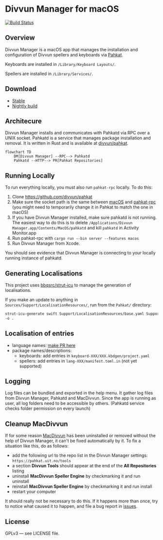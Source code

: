 # Divvun Manager for macOS

[![Build Status](https://divvun-tc.giellalt.org/api/github/v1/repository/divvun/divvun-installer-macos/main/badge.svg)](https://divvun-tc.giellalt.org/api/github/v1/repository/divvun/divvun-installer-macos/main/latest)

## Overview

Divvun Manager is a macOS app that manages the installation and configuration of Divvun spellers and keyboards via [Pahkat](https://github.com/divvun/pahkat).

Keyboards are installed in `/Library/Keyboard Layouts/`.

Spellers are installed in `/Library/Services/`.

## Download

- [Stable](https://pahkat.uit.no/divvun-installer/download/divvun-installer?platform=macos)
- [Nightly build](https://pahkat.uit.no/divvun-installer/download/divvun-installer?channel=nightly&platform=macos)

## Architecure

Divvun Manager installs and communicates with Pahkatd via RPC over a UNIX socket. Pahkatd is a service that manages package installation and removal. It is written in Rust and is available at [divvun/pahkat](https://github.com/divvun/pahkat).

```mermaid
flowchart TD
    DM[Divvun Manager] --RPC--> Pahkatd
    Pahkatd --HTTP--> PR[Pahkat Repositories]
```

## Running Locally

To run everything locally, you must also run `pahkat-rpc` locally. To do this:

1. Clone <https://github.com/divvun/pahkat>
2. Make sure the socket path is the same between [macOS](https://github.com/divvun/divvun-manager-macos/blob/d20581050bde718a18f36ab0af0212726267e9e3/Sources/AppContext.swift#L67) and [pahkat-rpc](https://github.com/divvun/pahkat/blob/df904637978abb8f9c0ae545d58ee442c6169e12/pahkat-rpc/src/bin/server.rs#L8) (you might need to temporarily change it in Pahkat to match the one in macOS)
3. If you have Divvun Manager installed, make sure pahkatd is not running. The easiest way to do this is to delete `/Applications/Divvun Manager.app/Contents/MacOS/pahkatd` and kill `pahkatd` in Activity Monitor.app
4. Run pahkat-rpc with `cargo run --bin server --features macos`
5. Run Divvun Manager from Xcode.

You should see evidence that Divvun Manager is connecting to your locally running instance of pahkatd.

## Generating Localisations

This project uses [bbqsrc/strut-icu](https://github.com/bbqsrc/strut-icu) to manage the generation of localisations.

If you make an update to anything in `Sources/Support/LocalisationResources/`, run from the `Pahkat/` directory:

```bash
strut-icu-generate swift Support/LocalisationResources/base.yaml Support/LocalisationResources/{your other langs}.yaml
-o .
```

## Localisation of entries

- language names: [make PR here](https://github.com/bbqsrc/iso639-databases)
- package names/descriptions:
  - keyboards: add entries in `keyboard-XXX/XXX.kbdgen/project.yaml`
  - spellers: add entries in `lang-XXX/manifest.toml.in` (not yet supported)

## Logging

Log files can be bundled and exported in the help menu. It gather log files from Divvun Manager, Pahkatd and MacDivvun.
Since the app is running as user, all log folders need to be accessible by others. (Pahkatd service checks folder permission on every launch)

## Cleanup MacDivvun

If for some reason [MacDivvun](https://github.com/divvun/macdivvun-service) has been uninstalled or
removed without the help of Divvun Manager, it can't be fixed automatically by it.
To fix a situation like this, do as follows:

- add the following url to the repo list in the Divvun Manager settings: `https://pahkat.uit.no/tools`
- a section **Divvun Tools** should appear at the end of the **All Repositories** listing
- uninstall **MacDivvun Speller Engine** by checkmarking it and run uninstall
- reinstall **MacDivvun Speller Engine** by checkmarking it and run install
- restart your computer

It should really not be necessary to do this. If it happens more than once, try to notice what caused it to happen, and file a bug report in [issues](https://github.com/divvun/divvun-manager-macos/issues).

## License

GPLv3 — see LICENSE file.
